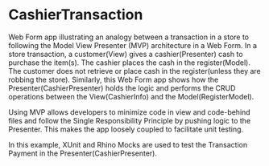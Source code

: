 # CashierTransaction

Web Form app illustrating an analogy between a transaction in a store to following the Model View Presenter (MVP) architecture in a Web Form. In a store transaction, a customer(View) gives a cashier(Presenter) cash to purchase the item(s). The cashier places the cash in the register(Model). The customer does not retrieve or place cash in the register(unless they are robbing the store). Similarly, this Web Form app shows how the Presenter(CashierPresenter) holds the logic and performs the CRUD operations between the View(CashierInfo) and the Model(RegisterModel).

Using MVP allows developers to minimize code in view and code-behind files and follow the Single Responsibility Principle by pushing logic to the Presenter. This makes the app loosely coupled to facilitate unit testing.

In this example, XUnit and Rhino Mocks are used to test the Transaction Payment in the Presenter(CashierPresenter).
